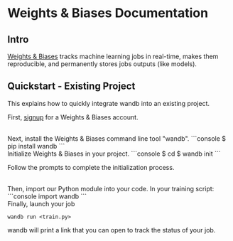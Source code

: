 # Weights & Biases Documentation

## Intro

[Weights & Biases](http://wandb.com) tracks machine learning jobs in real-time, makes them reproducible, and permanently stores jobs outputs (like models).


## Quickstart - Existing Project

This explains how to quickly integrate wandb into an existing project.

First, [signup](https://app.wandb.ai/login) for a Weights & Biases account.

<br>
Next, install the Weights & Biases command line tool "wandb".
```console
$ pip install wandb
```

<br>
Initialize Weights & Biases in your project.
```console
$ cd <project_directory>
$ wandb init
```

Follow the prompts to complete the initialization process.

<br>
Then, import our Python module into your code. In your training script:
```console
import wandb
```

<br>
Finally, launch your job

```console
wandb run <train.py>
```

wandb will print a link that you can open to track the status of your job.